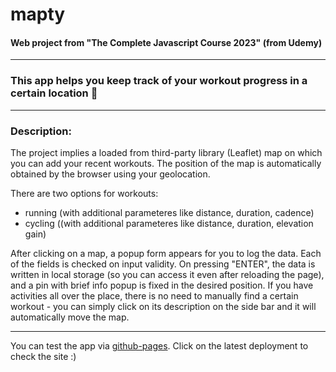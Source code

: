 # mapty
#### Web project from "The Complete Javascript Course 2023" (from Udemy) 
---

### This app helps you keep track of your workout progress in a certain location 📌
---
### Description:

The project implies a loaded from third-party library (Leaflet) map on which you can add your recent workouts. The position of the map is automatically obtained by the browser using your geolocation.

There are two options for workouts:
- running (with additional parameteres like distance, duration, cadence)
- cycling ((with additional parameteres like distance, duration, elevation gain)

After clicking on a map, a popup form appears for you to log the data. Each of the fields is checked on input validity. On pressing "ENTER", the data is written in local storage (so you can access it even after reloading the page), and a pin with brief info popup is fixed in the desired position. If you have activities all over the place, there is no need to manually find a certain workout - you can simply click on its description on the side bar and it will automatically move the map.

---
You can test the app via [github-pages](https://github.com/mmarty12/mapty/deployments/github-pages). Click on the latest deployment to check the site :)
